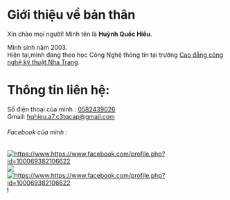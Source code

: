 <html>
<head>
    <h1> Giới thiệu về bản thân </h1>
</head>
    <body>
    <p>  Xin chào mọi người! Mình tên là <strong>Huỳnh Quốc Hiếu</strong>.</p>
    <p1> Mình sinh năm 2003.</p1><br/>
    <p2> Hiện tại,mình đang theo học Công Nghệ thông tin tại trường <a href="http://cdktcnnt.edu.vn/" >Cao đẳng công nghệ kỹ thuật Nha Trang</a>.</p2>
    <h1> Thông tin liên hệ: </h1>
    <p3> Số điện thoại của mình : <a href="tel 0582439026"> 0582439026 </a><br>
    <p4> Gmail: <a href="hqhieu.a7.c3tqcap@gmail.com">hqhieu.a7.c3tqcap@gmail.com</a></p4>
    <h6> Facebook của mình : </h6> 
    <a href="https://www.https://www.facebook.com/profile.php?id=100069382106622"><img src="https://gamek.mediacdn.vn/133514250583805952/2020/3/25/photo-1-15851111026291355199081.jpg"alt="https://www.https://www.facebook.com/profile.php?id=100069382106622"><img src="https://www.https://www.facebook.com/profile.php?id=100069382106622"><img src="https://gamek.mediacdn.vn/133514250583805952/2020/3/25/photo-1-15851111026291355199081.jpg"alt="https://www.https://www.facebook.com/profile.php?id=100069382106622"> </a>
        <marquee direction="right"> <strong>Cảm ơn mọi người đã dành thời gian!!!</strong> </marquee>
</body>
</html>



